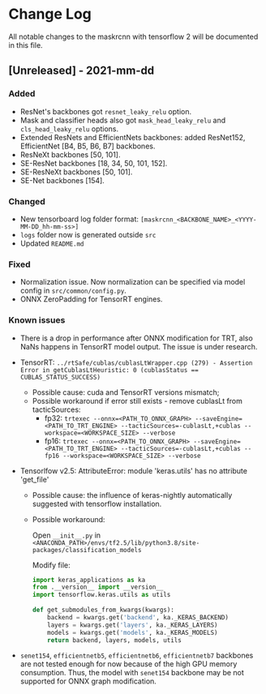 # Change Log
All notable changes to the maskrcnn with tensorflow 2 will be documented in this file.

 
## [Unreleased] - 2021-mm-dd

### Added
- ResNet's backbones got `resnet_leaky_relu` option.
- Mask and classifier heads also got `mask_head_leaky_relu` and `cls_head_leaky_relu` options.
- Extended ResNets and EfficientNets backbones: added ResNet152, EfficientNet [B4, B5, B6, B7] backbones.
- ResNeXt backbones [50, 101].
- SE-ResNet backbones [18, 34, 50, 101, 152].
- SE-ResNeXt backbones [50, 101].
- SE-Net backbones [154].
 
### Changed
- New tensorboard log folder format: `[maskrcnn_<BACKBONE_NAME>_<YYYY-MM-DD_hh-mm-ss>]`
- `logs` folder now is generated outside `src`
- Updated `README.md`
 
### Fixed

* Normalization issue. Now normalization can be specified via model config in `src/common/config.py`. 
* ONNX ZeroPadding for TensorRT engines.

### Known issues

- There is a drop in performance after ONNX modification for TRT, also NaNs happens in TensorRT model output.
  The issue is under research.


- TensorRT: `../rtSafe/cublas/cublasLtWrapper.cpp (279) - Assertion Error in getCublasLtHeuristic: 0 (cublasStatus == CUBLAS_STATUS_SUCCESS)`
   
    * Possible cause: cuda and TensorRT versions mismatch;
    * Possible workaround if error still exists - remove cublasLt from tacticSources:
       * fp32:
          `trtexec --onnx=<PATH_TO_ONNX_GRAPH> --saveEngine=<PATH_TO_TRT_ENGINE> --tacticSources=-cublasLt,+cublas --workspace=<WORKSPACE_SIZE> --verbose`
       * fp16:
           `trtexec --onnx=<PATH_TO_ONNX_GRAPH> --saveEngine=<PATH_TO_TRT_ENGINE> --tacticSources=-cublasLt,+cublas --fp16 --workspace=<WORKSPACE_SIZE> --verbose`
    

- Tensorlfow v2.5: AttributeError: module 'keras.utils' has no attribute 'get_file'
       
   * Possible cause: the influence of keras-nightly automatically suggested with tensorflow installation.
   * Possible workaround:
         
     Open `__init__.py` in `<ANACONDA_PATH>/envs/tf2.5/lib/python3.8/site-packages/classification_models`
         
     Modify file:
     ```python
     import keras_applications as ka
     from .__version__ import __version__
     import tensorflow.keras.utils as utils
         
     def get_submodules_from_kwargs(kwargs):
         backend = kwargs.get('backend', ka._KERAS_BACKEND)
         layers = kwargs.get('layers', ka._KERAS_LAYERS)
         models = kwargs.get('models', ka._KERAS_MODELS)
         return backend, layers, models, utils
     ```
   
- `senet154`, `efficientnetb5`, `efficientnetb6`, `efficientnetb7` backbones are not tested enough for now because of the 
  high GPU memory consumption. Thus, the model with `senet154` backbone may be not supported for ONNX graph modification.